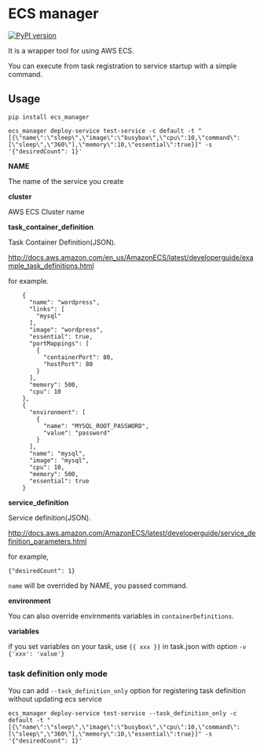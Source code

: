 # ECS manager

[![PyPI version](https://badge.fury.io/py/ecs-manager.svg)](https://badge.fury.io/py/ecs-manager)

It is a wrapper tool for using AWS ECS.

You can execute from task registration to service startup with a simple command.

## Usage

```
pip install ecs_manager

ecs_manager deploy-service test-service -c default -t "[{\"name\":\"sleep\",\"image\":\"busybox\",\"cpu\":10,\"command\":[\"sleep\",\"360\"],\"memory\":10,\"essential\":true}]" -s '{"desiredCount": 1}'
```


__NAME__

The name of the service you create

__cluster__

AWS ECS Cluster name

__task_container_definition__

Task Container Definition(JSON).

http://docs.aws.amazon.com/en_us/AmazonECS/latest/developerguide/example_task_definitions.html

for example. 

```
    {
      "name": "wordpress",
      "links": [
        "mysql"
      ],
      "image": "wordpress",
      "essential": true,
      "portMappings": [
        {
          "containerPort": 80,
          "hostPort": 80
        }
      ],
      "memory": 500,
      "cpu": 10
    },
    {
      "environment": [
        {
          "name": "MYSQL_ROOT_PASSWORD",
          "value": "password"
        }
      ],
      "name": "mysql",
      "image": "mysql",
      "cpu": 10,
      "memory": 500,
      "essential": true
    } 
```

__service_definition__

Service definition(JSON).

http://docs.aws.amazon.com/AmazonECS/latest/developerguide/service_definition_parameters.html

for example, 

```
{"desiredCount": 1}
```

`name` will be overrided by NAME, you passed command.


__environment__

You can also override envirnments variables in `containerDefinitions`.

__variables__

if you set variables on your task, use `{{ xxx }}` in task.json with option `-v {'xxx': 'value'}`


### task definition only mode
You can add `--task_definition_only` option for registering task definition without updating ecs service
```
ecs_manager deploy-service test-service --task_definition_only -c default -t "[{\"name\":\"sleep\",\"image\":\"busybox\",\"cpu\":10,\"command\":[\"sleep\",\"360\"],\"memory\":10,\"essential\":true}]" -s '{"desiredCount": 1}'
```